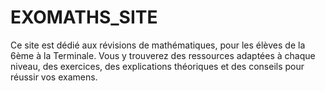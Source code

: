 # EXOMATHS_SITE
Ce site est dédié aux révisions de mathématiques, pour les élèves de la 6ème à la Terminale. Vous y trouverez des ressources adaptées à chaque niveau, des exercices, des explications théoriques et des conseils pour réussir vos examens.
